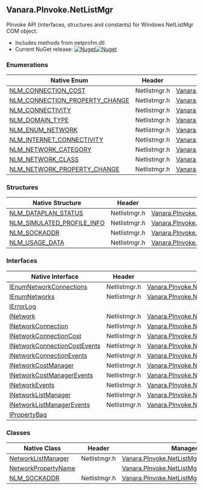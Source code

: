 ## Vanara.PInvoke.NetListMgr  
PInvoke API (interfaces, structures and constants) for Windows NetListMgr COM object.

- Includes methods from netprofm.dll  
- Current NuGet release: [![Nuget](https://img.shields.io/nuget/v/Vanara.PInvoke.NetListMgr?logo=nuget&style=flat-square)![Nuget](https://img.shields.io/nuget/dt/Vanara.PInvoke.NetListMgr?label=%20&style=flat-square)](https://www.nuget.org/packages/Vanara.PInvoke.NetListMgr)  
### Enumerations  
Native Enum | Header | Managed Enum  
--- | --- | ---  
[NLM_CONNECTION_COST](https://www.google.com/search?num=5&q=NLM_CONNECTION_COST+site%3Alearn.microsoft.com) | Netlistmgr.h | [Vanara.PInvoke.NetListMgr.NLM_CONNECTION_COST](https://github.com/dahall/Vanara/search?l=C%23&q=NLM_CONNECTION_COST)  
[NLM_CONNECTION_PROPERTY_CHANGE](https://www.google.com/search?num=5&q=NLM_CONNECTION_PROPERTY_CHANGE+site%3Alearn.microsoft.com) | Netlistmgr.h | [Vanara.PInvoke.NetListMgr.NLM_CONNECTION_PROPERTY_CHANGE](https://github.com/dahall/Vanara/search?l=C%23&q=NLM_CONNECTION_PROPERTY_CHANGE)  
[NLM_CONNECTIVITY](https://www.google.com/search?num=5&q=NLM_CONNECTIVITY+site%3Alearn.microsoft.com) | Netlistmgr.h | [Vanara.PInvoke.NetListMgr.NLM_CONNECTIVITY](https://github.com/dahall/Vanara/search?l=C%23&q=NLM_CONNECTIVITY)  
[NLM_DOMAIN_TYPE](https://www.google.com/search?num=5&q=NLM_DOMAIN_TYPE+site%3Alearn.microsoft.com) | Netlistmgr.h | [Vanara.PInvoke.NetListMgr.NLM_DOMAIN_TYPE](https://github.com/dahall/Vanara/search?l=C%23&q=NLM_DOMAIN_TYPE)  
[NLM_ENUM_NETWORK](https://www.google.com/search?num=5&q=NLM_ENUM_NETWORK+site%3Alearn.microsoft.com) | Netlistmgr.h | [Vanara.PInvoke.NetListMgr.NLM_ENUM_NETWORK](https://github.com/dahall/Vanara/search?l=C%23&q=NLM_ENUM_NETWORK)  
[NLM_INTERNET_CONNECTIVITY](https://www.google.com/search?num=5&q=NLM_INTERNET_CONNECTIVITY+site%3Alearn.microsoft.com) | Netlistmgr.h | [Vanara.PInvoke.NetListMgr.NLM_INTERNET_CONNECTIVITY](https://github.com/dahall/Vanara/search?l=C%23&q=NLM_INTERNET_CONNECTIVITY)  
[NLM_NETWORK_CATEGORY](https://www.google.com/search?num=5&q=NLM_NETWORK_CATEGORY+site%3Alearn.microsoft.com) | Netlistmgr.h | [Vanara.PInvoke.NetListMgr.NLM_NETWORK_CATEGORY](https://github.com/dahall/Vanara/search?l=C%23&q=NLM_NETWORK_CATEGORY)  
[NLM_NETWORK_CLASS](https://www.google.com/search?num=5&q=NLM_NETWORK_CLASS+site%3Alearn.microsoft.com) | Netlistmgr.h | [Vanara.PInvoke.NetListMgr.NLM_NETWORK_CLASS](https://github.com/dahall/Vanara/search?l=C%23&q=NLM_NETWORK_CLASS)  
[NLM_NETWORK_PROPERTY_CHANGE](https://www.google.com/search?num=5&q=NLM_NETWORK_PROPERTY_CHANGE+site%3Alearn.microsoft.com) | Netlistmgr.h | [Vanara.PInvoke.NetListMgr.NLM_NETWORK_PROPERTY_CHANGE](https://github.com/dahall/Vanara/search?l=C%23&q=NLM_NETWORK_PROPERTY_CHANGE)  
### Structures  
Native Structure | Header | Managed Structure  
--- | --- | ---  
[NLM_DATAPLAN_STATUS](https://www.google.com/search?num=5&q=NLM_DATAPLAN_STATUS+site%3Alearn.microsoft.com) | Netlistmgr.h | [Vanara.PInvoke.NetListMgr.NLM_DATAPLAN_STATUS](https://github.com/dahall/Vanara/search?l=C%23&q=NLM_DATAPLAN_STATUS)  
[NLM_SIMULATED_PROFILE_INFO](https://www.google.com/search?num=5&q=NLM_SIMULATED_PROFILE_INFO+site%3Alearn.microsoft.com) | Netlistmgr.h | [Vanara.PInvoke.NetListMgr.NLM_SIMULATED_PROFILE_INFO](https://github.com/dahall/Vanara/search?l=C%23&q=NLM_SIMULATED_PROFILE_INFO)  
[NLM_SOCKADDR](https://www.google.com/search?num=5&q=NLM_SOCKADDR+site%3Alearn.microsoft.com) | Netlistmgr.h | [Vanara.PInvoke.NetListMgr.NLM_SOCKADDR](https://github.com/dahall/Vanara/search?l=C%23&q=NLM_SOCKADDR)  
[NLM_USAGE_DATA](https://www.google.com/search?num=5&q=NLM_USAGE_DATA+site%3Alearn.microsoft.com) | Netlistmgr.h | [Vanara.PInvoke.NetListMgr.NLM_USAGE_DATA](https://github.com/dahall/Vanara/search?l=C%23&q=NLM_USAGE_DATA)  
### Interfaces  
Native Interface | Header | Managed Interface  
--- | --- | ---  
[IEnumNetworkConnections](https://www.google.com/search?num=5&q=IEnumNetworkConnections+site%3Alearn.microsoft.com) | Netlistmgr.h | [Vanara.PInvoke.NetListMgr.IEnumNetworkConnections](https://github.com/dahall/Vanara/search?l=C%23&q=IEnumNetworkConnections)  
[IEnumNetworks](https://www.google.com/search?num=5&q=IEnumNetworks+site%3Alearn.microsoft.com) | Netlistmgr.h | [Vanara.PInvoke.NetListMgr.IEnumNetworks](https://github.com/dahall/Vanara/search?l=C%23&q=IEnumNetworks)  
[IErrorLog](https://www.google.com/search?num=5&q=IErrorLog+site%3Alearn.microsoft.com) |  |   
[INetwork](https://www.google.com/search?num=5&q=INetwork+site%3Alearn.microsoft.com) | Netlistmgr.h | [Vanara.PInvoke.NetListMgr.INetwork](https://github.com/dahall/Vanara/search?l=C%23&q=INetwork)  
[INetworkConnection](https://www.google.com/search?num=5&q=INetworkConnection+site%3Alearn.microsoft.com) | Netlistmgr.h | [Vanara.PInvoke.NetListMgr.INetworkConnection](https://github.com/dahall/Vanara/search?l=C%23&q=INetworkConnection)  
[INetworkConnectionCost](https://www.google.com/search?num=5&q=INetworkConnectionCost+site%3Alearn.microsoft.com) | Netlistmgr.h | [Vanara.PInvoke.NetListMgr.INetworkConnectionCost](https://github.com/dahall/Vanara/search?l=C%23&q=INetworkConnectionCost)  
[INetworkConnectionCostEvents](https://www.google.com/search?num=5&q=INetworkConnectionCostEvents+site%3Alearn.microsoft.com) | Netlistmgr.h | [Vanara.PInvoke.NetListMgr.INetworkConnectionCostEvents](https://github.com/dahall/Vanara/search?l=C%23&q=INetworkConnectionCostEvents)  
[INetworkConnectionEvents](https://www.google.com/search?num=5&q=INetworkConnectionEvents+site%3Alearn.microsoft.com) | Netlistmgr.h | [Vanara.PInvoke.NetListMgr.INetworkConnectionEvents](https://github.com/dahall/Vanara/search?l=C%23&q=INetworkConnectionEvents)  
[INetworkCostManager](https://www.google.com/search?num=5&q=INetworkCostManager+site%3Alearn.microsoft.com) | Netlistmgr.h | [Vanara.PInvoke.NetListMgr.INetworkCostManager](https://github.com/dahall/Vanara/search?l=C%23&q=INetworkCostManager)  
[INetworkCostManagerEvents](https://www.google.com/search?num=5&q=INetworkCostManagerEvents+site%3Alearn.microsoft.com) | Netlistmgr.h | [Vanara.PInvoke.NetListMgr.INetworkCostManagerEvents](https://github.com/dahall/Vanara/search?l=C%23&q=INetworkCostManagerEvents)  
[INetworkEvents](https://www.google.com/search?num=5&q=INetworkEvents+site%3Alearn.microsoft.com) | Netlistmgr.h | [Vanara.PInvoke.NetListMgr.INetworkEvents](https://github.com/dahall/Vanara/search?l=C%23&q=INetworkEvents)  
[INetworkListManager](https://www.google.com/search?num=5&q=INetworkListManager+site%3Alearn.microsoft.com) | Netlistmgr.h | [Vanara.PInvoke.NetListMgr.INetworkListManager](https://github.com/dahall/Vanara/search?l=C%23&q=INetworkListManager)  
[INetworkListManagerEvents](https://www.google.com/search?num=5&q=INetworkListManagerEvents+site%3Alearn.microsoft.com) | Netlistmgr.h | [Vanara.PInvoke.NetListMgr.INetworkListManagerEvents](https://github.com/dahall/Vanara/search?l=C%23&q=INetworkListManagerEvents)  
[IPropertyBag](https://www.google.com/search?num=5&q=IPropertyBag+site%3Alearn.microsoft.com) |  |   
### Classes  
Native Class | Header | Managed Class  
--- | --- | ---  
[NetworkListManager](https://www.google.com/search?num=5&q=NetworkListManager+site%3Alearn.microsoft.com) | Netlistmgr.h | [Vanara.PInvoke.NetListMgr.NetworkListManager](https://github.com/dahall/Vanara/search?l=C%23&q=NetworkListManager)  
[NetworkPropertyName](https://www.google.com/search?num=5&q=NetworkPropertyName+site%3Alearn.microsoft.com) |  | [Vanara.PInvoke.NetListMgr.NetworkPropertyName](https://github.com/dahall/Vanara/search?l=C%23&q=NetworkPropertyName)  
[NLM_SOCKADDR](https://www.google.com/search?num=5&q=NLM_SOCKADDR+site%3Alearn.microsoft.com) | Netlistmgr.h | [Vanara.PInvoke.NetListMgr.NLM_SOCKADDR](https://github.com/dahall/Vanara/search?l=C%23&q=NLM_SOCKADDR)  
